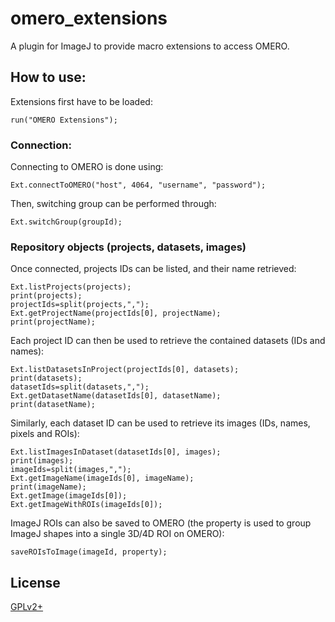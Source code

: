 # omero_extensions

A plugin for ImageJ to provide macro extensions to access OMERO.

## How to use:

Extensions first have to be loaded:
```
run("OMERO Extensions");
```


### Connection:

Connecting to OMERO is done using:

```
Ext.connectToOMERO("host", 4064, "username", "password");
```

Then, switching group can be performed through:

```
Ext.switchGroup(groupId);
```

### Repository objects (projects, datasets, images)

Once connected, projects IDs can be listed, and their name retrieved:

```
Ext.listProjects(projects);
print(projects);
projectIds=split(projects,",");
Ext.getProjectName(projectIds[0], projectName);
print(projectName);
```

Each project ID can then be used to retrieve the contained datasets (IDs and names):

```
Ext.listDatasetsInProject(projectIds[0], datasets);
print(datasets);
datasetIds=split(datasets,",");
Ext.getDatasetName(datasetIds[0], datasetName);
print(datasetName);
```

Similarly, each dataset ID can be used to retrieve its images (IDs, names, pixels and ROIs):

```
Ext.listImagesInDataset(datasetIds[0], images);
print(images);
imageIds=split(images,",");
Ext.getImageName(imageIds[0], imageName);
print(imageName);
Ext.getImage(imageIds[0]);
Ext.getImageWithROIs(imageIds[0]);
```

ImageJ ROIs can also be saved to OMERO (the property is used to group ImageJ shapes into a single 3D/4D ROI on OMERO):
```
saveROIsToImage(imageId, property);
```

## License
[GPLv2+](https://choosealicense.com/licenses/gpl-2.0/)